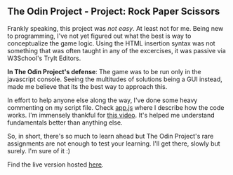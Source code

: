 ## The Odin Project - Project: Rock Paper Scissors

Frankly speaking, this project was *not easy*. At least not for me. Being new to programming, I've not yet figured out what  the best is way to conceptualize the game logic. Using the HTML insertion syntax was not something that was often taught in any of the excercises, it was passive via W3School's TryIt Editors. 

**In The Odin Project's defense**: The game was to be run only in the javascript console. Seeing the multitudes of solutions being a GUI instead, made me believe that its the best way to approach this.

In effort to help anyone else along the way, I've done some heavy commenting on my script file. Check [app.js](app.js) where I describe how the code works. I'm immensely thankful for [this video](https://www.youtube.com/watch?v=Qqy8Ov3NWvQ). It's helped me understand fundamentals better than anything else.

So, in short, there's so much to learn ahead but The Odin Project's rare assignments are not enough to test your learning. I'll get there, slowly but surely. I'm sure of it :)

Find the live version hosted [here](https://thelittlebreadcrumb.github.io/rock-paper-scissors).
